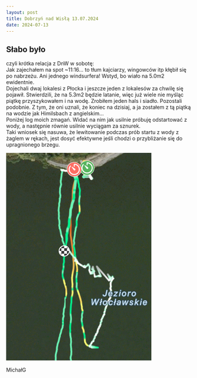```yaml
---
layout: post
title: Dobrzyń nad Wisłą 13.07.2024
date: 2024-07-13
---
```


## Słabo było  

czyli krótka relacja z DnW w sobotę:  
Jak zajechałem na spot ~11:16... to tłum kajciarzy, wingowców itp kłębił się po nabrzeżu. 
Ani jednego windsurfera! Wstyd, bo wiało na 5.0m2 ewidentnie.  
Dojechali dwaj lokalesi z Płocka i jeszcze jeden z lokalesów za chwilę się pojawił. 
Stwierdzili, że na 5.3m2 będzie latanie, więc już wiele nie myśląc piątkę przyszykowałem i na wodę. 
Zrobiłem jeden hals i siadło. Pozostali podobnie. 
Z tym, że oni uznali, że koniec na dzisiaj, a ja zostałem z tą piątką na wodzie jak Himilsbach z angielskim...  
Poniżej log moich zmagań. Widać na nim jak usilnie próbuję odstartować z wody, a następnie równie usilnie wyciągam za sznurek.  
Taki wniosek się nasuwa, że lewitowanie podczas prób startu z wody z żaglem w rękach, 
jest dosyć efektywne jeśli chodzi o przybliżanie się do upragnionego brzegu.  
  
![Słabo było](https://raw.githubusercontent.com/naspocie/blog/master/images/2024-07-13-Dobrzyn/slabo_bylo.png "Słabo było")  

MichałG  
